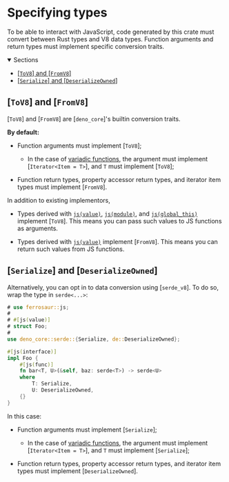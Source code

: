 # Specifying types

To be able to interact with JavaScript, code generated by this crate must convert
between Rust types and V8 data types. Function arguments and return types must implement
specific conversion traits.

<details class="toc" open>
  <summary>Sections</summary>

- [\[`ToV8`\] and \[`FromV8`\]](#tov8-and-fromv8)
- [\[`Serialize`\] and \[`DeserializeOwned`\]](#serialize-and-deserializeowned)

</details>

## [`ToV8`] and [`FromV8`]

[`ToV8`] and [`FromV8`] are [`deno_core`]'s builtin conversion traits.

**By default:**

- Function arguments must implement [`ToV8`];

  - In the case of [variadic functions](interface/func.md#spread-arguments), the
    argument must implement [`Iterator<Item = T>`], and `T` must implement [`ToV8`];

- Function return types, property accessor return types, and iterator item types must
  implement [`FromV8`].

In addition to existing implementors,

- Types derived with [`js(value)`](value.md), [`js(module)`](module.md), and
  [`js(global_this)`](global-this.md) implement [`ToV8`]. This means you can pass such
  values to JS functions as arguments.

- Types derived with [`js(value)`](value.md) implement [`FromV8`]. This means you can
  return such values from JS functions.

## [`Serialize`] and [`DeserializeOwned`]

Alternatively, you can opt in to data conversion using [`serde_v8`]. To do so, wrap the
type in `serde<...>`:

```rust
# use ferrosaur::js;
#
# #[js(value)]
# struct Foo;
#
use deno_core::serde::{Serialize, de::DeserializeOwned};

#[js(interface)]
impl Foo {
    #[js(func)]
    fn bar<T, U>(&self, baz: serde<T>) -> serde<U>
    where
        T: Serialize,
        U: DeserializeOwned,
    {}
}
```

In this case:

- Function arguments must implement [`Serialize`];

  - In the case of [variadic functions](interface/func.md#spread-arguments), the
    argument must implement [`Iterator<Item = T>`], and `T` must implement
    [`Serialize`];

- Function return types, property accessor return types, and iterator item types must
  implement [`DeserializeOwned`].
